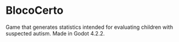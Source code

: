 # BlocoCerto
Game that generates statistics intended for evaluating children with suspected autism. Made in Godot 4.2.2.
